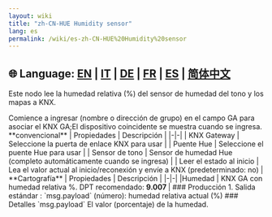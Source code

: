 ```yaml
---
layout: wiki
title: "zh-CN-HUE Humidity sensor"
lang: es
permalink: /wiki/es-zh-CN-HUE%20Humidity%20sensor
---
```

🌐 Language: [EN](https://supergiovane.github.io/node-red-contrib-knx-ultimate/wiki/HUE%20Humidity%20sensor) | [IT](https://supergiovane.github.io/node-red-contrib-knx-ultimate/wiki/it-HUE%20Humidity%20sensor) | [DE](https://supergiovane.github.io/node-red-contrib-knx-ultimate/wiki/de-HUE%20Humidity%20sensor) | [FR](https://supergiovane.github.io/node-red-contrib-knx-ultimate/wiki/fr-HUE%20Humidity%20sensor) | [ES](https://supergiovane.github.io/node-red-contrib-knx-ultimate/wiki/es-HUE%20Humidity%20sensor) | [简体中文](https://supergiovane.github.io/node-red-contrib-knx-ultimate/wiki/zh-CN-HUE%20Humidity%20sensor)
---
<p> Este nodo lee la humedad relativa (%) del sensor de humedad del tono y los mapas a KNX.</p>
Comience a ingresar (nombre o dirección de grupo) en el campo GA para asociar el KNX GA;El dispositivo coincidente se muestra cuando se ingresa.
**convencional**
| Propiedades | Descripción |
|-|-|
| KNX Gateway | Seleccione la puerta de enlace KNX para usar |
| Puente Hue | Seleccione el puente Hue para usar |
| Sensor de tono | Sensor de humedad Hue (completo automáticamente cuando se ingresa) |
| Leer el estado al inicio | Lea el valor actual al inicio/reconexión y envíe a KNX (predeterminado: no) |
**Cartografía**
| Propiedades | Descripción |
|-|-|
|Humedad | KNX GA con humedad relativa %. DPT recomendado: <b> 9.007 </b> |
### Producción
1. Salida estándar
: `msg.payload` (número): humedad relativa actual (%)
### Detalles
`msg.payload` El valor (porcentaje) de la humedad.
